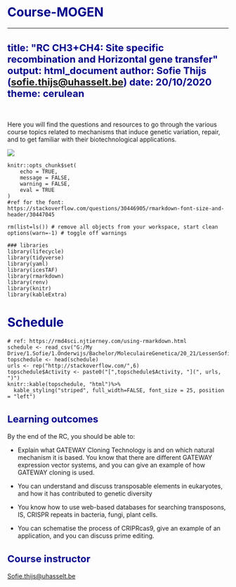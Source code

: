 # Course-MOGEN
---
title: "RC CH3+CH4: Site specific recombination and Horizontal gene transfer"
output: html_document
author: Sofie Thijs (sofie.thijs@uhasselt.be)
date: 20/10/2020
theme: cerulean
---

<style type="text/css">

body{ /* Normal  */
      font-size: 14px;
  }
td {  /* Table  */
  font-size: 18px;
}
h1.title {
  font-size: 38px;
  color: Purple;
}
h1 { /* Header 1 */
  font-size: 28px;
  color: DarkBlue;
}
h2 { /* Header 2 */
    font-size: 22px;
  color: DarkBlue;
}
h3 { /* Header 3 */
  font-size: 18px;
  font-family: "Times New Roman", Times, serif;
  color: DarkBlue;
}
code.r{ /* Code block */
    font-size: 12px;
}
pre { /* Code block - determines code spacing between lines */
    font-size: 14px;
}
</style>


&nbsp;
&nbsp;
&nbsp;


Here you will find the questions and resources to go through the various course topics related to mechanisms that induce genetic variation, repair, and to get familiar with their biotechnological applications.


![](http://www.australasianscience.com.au/sites/default/files/imagecache/article_main_image/DNA_evolution.jpg)</center>

```{r knitr, include=FALSE}
knitr::opts_chunk$set(
	echo = TRUE,
	message = FALSE,
	warning = FALSE,
	eval = TRUE
)
#ref for the font: https://stackoverflow.com/questions/30446905/rmarkdown-font-size-and-header/30447045
```

``` {r cleanup, include=FALSE}
rm(list=ls()) # remove all objects from your workspace, start clean
options(warn=-1) # toggle off warnings
```

```{r setup, include=FALSE}
### libraries
library(lifecycle)
library(tidyverse)
library(yaml)
library(icesTAF)
library(rmarkdown)
library(renv)
library(knitr)
library(kableExtra)
```

# Schedule
```{r read schedule, echo=FALSE}
# ref: https://rmd4sci.njtierney.com/using-rmarkdown.html
schedule <- read_csv("G:/My Drive/1.Sofie/1.Onderwijs/Bachelor/MoleculaireGenetica/20_21/LessenSofie/CH5/schedule.csv")
topschedule <- head(schedule)
urls <- rep("http://stackoverflow.com/",6)
topschedule$Activity <- paste0("[",topschedule$Activity, "](", urls, ")")
knitr::kable(topschedule, "html")%>%
  kable_styling("striped", full_width=FALSE, font_size = 25, position = "left")
```


## Learning outcomes
By the end of the RC, you should be able to:  

- Explain what GATEWAY Cloning Technology is and on which natural mechanism it is based. You know that there are different GATEWAY expression vector systems, and you can give an example of how GATEWAY cloning is used.  

- You can understand and discuss transposable elements in eukaryotes, and how it has contributed to genetic diversity  

- You know how to use web-based databases for searching transposons, IS, CRISPR repeats in bacteria, fungi, plant cells.  

- You can schematise the process of CRIPRcas9, give an example of an application, and you can discuss prime editing.


## Course instructor
Sofie.thijs@uhasselt.be
